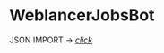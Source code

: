 # WeblancerJobsBot

JSON IMPORT -> [*click*](https://github.com/Wyndace/WeblancerJobsBot/blob/main/jobs.json)
